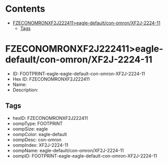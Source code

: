 



Contents
========

* [FZECONOMRONXF2J222411>eagle-default/con-omron/XF2J-2224-11](#fzeconomronxf2j222411eagle-defaultcon-omronxf2j-2224-11)
	* [Tags](#tags)

# FZECONOMRONXF2J222411>eagle-default/con-omron/XF2J-2224-11

- ID: FOOTPRINT-eagle-eagle-default-con-omron-XF2J-2224-11
- Hex ID: FZECONOMRONXF2J222411
- Name: 
- Description: 

## Tags

- hexID: FZECONOMRONXF2J222411
- oompType: FOOTPRINT
- oompSize: eagle
- oompColor: eagle-default
- oompDesc: con-omron
- oompIndex: XF2J-2224-11
- oompName: eagle-default/con-omron/XF2J-2224-11
- oompID: FOOTPRINT-eagle-eagle-default-con-omron-XF2J-2224-11
